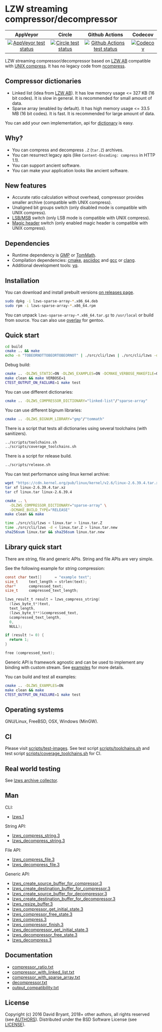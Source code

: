 # LZW streaming compressor/decompressor

| AppVeyor | Circle | Github Actions | Codecov |
| :------: | :----: | :------------: | :-----: |
| [![AppVeyor test status](https://ci.appveyor.com/api/projects/status/github/andrew-aladev/lzws?branch=master&svg=true)](https://ci.appveyor.com/project/andrew-aladev/lzws/branch/master) | [![Circle test status](https://circleci.com/gh/andrew-aladev/lzws/tree/master.svg?style=shield)](https://circleci.com/gh/andrew-aladev/lzws/tree/master) | [![Github Actions test status](https://github.com/andrew-aladev/lzws/workflows/test/badge.svg?branch=master)](https://github.com/andrew-aladev/lzws/actions) | [![Codecov](https://codecov.io/gh/andrew-aladev/lzws/branch/master/graph/badge.svg)](https://codecov.io/gh/andrew-aladev/lzws) |

LZW streaming compressor/decompressor based on [LZW AB](https://github.com/dbry/lzw-ab) compatible with [UNIX compress](https://en.wikipedia.org/wiki/Compress).
It has no legacy code from [ncompress](https://github.com/vapier/ncompress/blob/v4.2.4.6/compress42.c).

## Compressor dictionaries

- Linked list (idea from [LZW AB](https://github.com/dbry/lzw-ab)). It has low memory usage <= 327 KB (16 bit codes). It is slow in general. It is recommended for small amount of data.
- Sparse array (enabled by default). It has high memory usage <= 33.5 MB (16 bit codes). It is fast. It is recommended for large amount of data.

You can add your own implementation, api for [dictionary](src/compressor/dictionary) is easy.

## Why?

- You can compress and decompress `.Z` (`tar.Z`) archives.
- You can resurrect legacy apis (like `Content-Encoding: compress` in HTTP 1.1).
- You can support ancient software.
- You can make your application looks like ancient software.

## New features

- Accurate ratio calculation without overhead, compressor provides smaller archive (compatible with UNIX compress).
- Unaligned bit groups switch (only disabled mode is compatible with UNIX compress).
- [LSB/MSB](https://en.wikipedia.org/wiki/Bit_numbering) switch (only LSB mode is compatible with UNIX compress).
- [Magic header](https://en.wikipedia.org/wiki/List_of_file_signatures) switch (only enabled magic header is compatible with UNIX compress).

## Dependencies

- Runtime dependency is [GMP](https://gmplib.org) or [TomMath](https://github.com/libtom/libtommath).
- Compilation dependencies: [cmake](https://cmake.org), [asciidoc](http://asciidoc.org) and [gcc](https://gcc.gnu.org) or [clang](https://clang.llvm.org).
- Additional development tools: [yq](https://github.com/kislyuk/yq).

## Installation

You can download and install prebuilt versions [on releases page](https://github.com/andrew-aladev/lzws/releases).

```sh
sudo dpkg -i lzws-sparse-array-*.x86_64.deb
sudo rpm -i lzws-sparse-array-*.x86_64.rpm
```

You can unpack `lzws-sparse-array-*.x86_64.tar.gz` to `/usr/local` or build from source.
You can also use [overlay](https://github.com/andrew-aladev/overlay) for gentoo.

## Quick start

```sh
cd build
cmake .. && make
echo -n "TOBEORNOTTOBEORTOBEORNOT" | ./src/cli/lzws | ./src/cli/lzws -d
```

Debug build:
```sh
cmake .. -DLZWS_STATIC=ON -DLZWS_EXAMPLES=ON -DCMAKE_VERBOSE_MAKEFILE=ON
make clean && make VERBOSE=1
CTEST_OUTPUT_ON_FAILURE=1 make test
```

You can use different dictionaries:
```sh
cmake .. -DLZWS_COMPRESSOR_DICTIONARY="linked-list"/"sparse-array"
```

You can use different bignum libraries:
```sh
cmake .. -DLZWS_BIGNUM_LIBRARY="gmp"/"tommath"
```

There is a script that tests all dictionaries using several toolchains (with sanitizers).
```sh
../scripts/toolchains.sh
../scripts/coverage_toolchains.sh
```

There is a script for release build.
```sh
../scripts/release.sh
```

You can test performance using linux kernel archive:
```sh
wget "https://cdn.kernel.org/pub/linux/kernel/v2.6/linux-2.6.39.4.tar.xz"
tar xf linux-2.6.39.4.tar.xz
tar cf linux.tar linux-2.6.39.4

cmake .. \
  -DLZWS_COMPRESSOR_DICTIONARY="sparse-array" \
  -DCMAKE_BUILD_TYPE="RELEASE"
make clean && make

time ./src/cli/lzws < linux.tar > linux.tar.Z
time ./src/cli/lzws -d < linux.tar.Z > linux.tar.new
sha256sum linux.tar && sha256sum linux.tar.new
```

## Library quick start

There are string, file and generic APIs.
String and file APIs are very simple.

See the following example for string compression:
```c
const char text[]      = "example text";
size_t     text_length = strlen(text);
char*      compressed_text;
size_t     compressed_text_length;

lzws_result_t result = lzws_compress_string(
  (lzws_byte_t*)text,
  text_length,
  (lzws_byte_t**)&compressed_text,
  &compressed_text_length,
  0,
  NULL);

if (result != 0) {
  return 1;
}

free (compressed_text);
```

Generic API is framework agnostic and can be used to implement any binding with custom stream.
See [examples](src/examples) for more details.

You can build and test all examples:
```sh
cmake .. -DLZWS_EXAMPLES=ON
make clean && make
CTEST_OUTPUT_ON_FAILURE=1 make test
```

## Operating systems

GNU/Linux, FreeBSD, OSX, Windows (MinGW).

## CI

Please visit [scripts/test-images](scripts/test-images).
See test script [scripts/toolchains.sh](scripts/toolchains.sh) and
test script [scripts/coverage_toolchains.sh](scripts/coverage_toolchains.sh) for CI.

## Real world testing

See [lzws archive collector](https://github.com/andrew-aladev/lzws-archive-collector).

## Man

CLI:

- [lzws.1](man/lzws.1.txt)

String API:

- [lzws_compress_string.3](man/string/lzws_compress_string.3.txt)
- [lzws_decompress_string.3](man/string/lzws_decompress_string.3.txt)

File API:

- [lzws_compress_file.3](man/file/lzws_compress_file.3.txt)
- [lzws_decompress_file.3](man/file/lzws_decompress_file.3.txt)

Generic API:

- [lzws_create_source_buffer_for_compressor.3](man/generic/lzws_create_source_buffer_for_compressor.3.txt)
- [lzws_create_destination_buffer_for_compressor.3](man/generic/lzws_create_destination_buffer_for_compressor.3.txt)
- [lzws_create_source_buffer_for_decompressor.3](man/generic/lzws_create_source_buffer_for_decompressor.3.txt)
- [lzws_create_destination_buffer_for_decompressor.3](man/generic/lzws_create_destination_buffer_for_decompressor.3.txt)
- [lzws_resize_buffer.3](man/generic/lzws_resize_buffer.3.txt)
- [lzws_compressor_get_initial_state.3](man/generic/lzws_compressor_get_initial_state.3.txt)
- [lzws_compressor_free_state.3](man/generic/lzws_compressor_free_state.3.txt)
- [lzws_compress.3](man/generic/lzws_compress.3.txt)
- [lzws_compressor_finish.3](man/generic/lzws_compressor_finish.3.txt)
- [lzws_decompressor_get_initial_state.3](man/generic/lzws_decompressor_get_initial_state.3.txt)
- [lzws_decompressor_free_state.3](man/generic/lzws_decompressor_free_state.3.txt)
- [lzws_decompress.3](man/generic/lzws_decompress.3.txt)

## Documentation

- [compressor_ratio.txt](doc/compressor_ratio.txt)
- [compressor_with_linked_list.txt](doc/compressor_with_linked_list.txt)
- [compressor_with_sparse_array.txt](doc/compressor_with_sparse_array.txt)
- [decompressor.txt](doc/decompressor.txt)
- [output_compatibility.txt](doc/output_compatibility.txt)

## License

Copyright (c) 2016 David Bryant, 2018+ other authors, all rights reserved (see [AUTHORS](AUTHORS)).
Distributed under the BSD Software License (see [LICENSE](LICENSE)).
